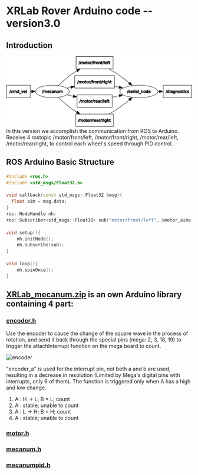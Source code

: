# XRLab Rover Arduino code -- version3.0
## Introduction
![rqt_graph](../images/rover_v3.png)
In this version we accomplish the communication from ROS to Arduino. Receive 4 rostopic /motor/front/left, /motor/front/right, /motor/rear/left, /motor/rear/right, to control each wheel's speed through PID control.
## ROS Arduino Basic Structure
```c++
#include <ros.h>
#include <std_msgs/Float32.h>

void callback(const std_msgs::Float32 &msg){
  float aim = msg.data;
}
ros::NodeHandle nh;
ros::Subscriber<std_msgs::Float32> sub("motor/front/left", &motor_aima);

void setup(){
    nh.initNode();
    nh.subscribe(sub);
}

void loop(){
    nh.spinOnce();
}
```
## [XRLab_mecanum.zip](../XRLab_mecanum.zip) is an own Arduino library containing 4 part:
### [encoder.h](../XRLab_mecanum/encoder.h)
Use the encoder to cause the change of the square wave in the process of rotation, and send it back through the special pins (mega: 2, 3, 18, 19) to trigger the attachInterrupt function on the mega board to count.

![encoder](../images/encoder.jpg)

"encoder_a" is used for the interrupt pin, not both a and b are used, resulting in a decrease in resolution (Limited by Mega's digital pins with interrupts, only 6 of them). The function is triggered only when A has a high and low change.
1. A : H -> L;  B = L;  count
2. A : stable;  unable to count
3. A : L -> H;  B = H;  count
4. A : stable;  unable to count
### [motor.h](../XRLab_mecanum/motor.h)

### [mecanum.h](../XRLab_mecanum/mecanum.h)

### [mecanumpid.h](../XRLab_mecanum/mecanumpid.h)
